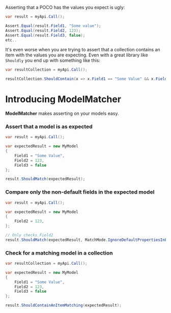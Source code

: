 Asserting that a POCO has the values you expect is ugly:

```csharp
var result = myApi.Call();

Assert.Equal(result.Field1, "Some value");
Assert.Equal(result.Field2, 123);
Assert.Equal(result.Field3, false);
etc..
```

It's even worse when you are trying to assert that a collection contains an item with the values you are expecting. Even with a great library like ``Shouldly`` you end up with something like this:

```csharp
var resultCollection = myApi.Call();

resultCollection.ShouldContain(x => x.Field1 == "Some Value" && x.Field2 == 123 && x.Field3 == false etc..); 
```

# Introducing ModelMatcher

**ModelMatcher** makes asserting on your models easy.

### Assert that a model is as expected 

```csharp
var result = myApi.Call();

var expectedResult = new MyModel
{
    Field1 = "Some Value",
    Field2 = 123,
    Field3 = false
};

result.ShouldMatch(expectedResult);
```

### Compare only the non-default fields in the expected model

```csharp
var result = myApi.Call();

var expectedResult = new MyModel
{
    Field2 = 123,
};

// Only checks Field2
result.ShouldMatch(expectedResult, MatchMode.IgnoreDefaultPropertiesInExpectedModel);
```

### Check for a matching model in a collection

```csharp
var resultCollection = myApi.Call();

var expectedResult = new MyModel
{
    Field1 = "Some Value",
    Field2 = 123,
    Field3 = false
};

result.ShouldContainAnItemMatching(expectedResult);
```

